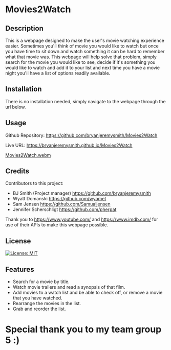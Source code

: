 # Movies2Watch

## Description

This is a webpage designed to make the user's movie watching experience easier. Sometimes you'll think of movie you would like to watch but once you have time to sit down and watch something it can be hard to remember what that movie was. This webpage will help solve that problem, simply search for the movie you would like to see, decide if it's something you would like to watch and add it to your list and next time you have a movie night you'll have a list of options readily available.

## Installation

There is no installation needed, simply navigate to the webpage through the url below.

## Usage

Github Repository: https://github.com/bryanjeremysmith/Movies2Watch

Live URL: https://bryanjeremysmith.github.io/Movies2Watch

[Movies2Watch.webm](https://user-images.githubusercontent.com/113069298/207410259-77ccec3a-2177-4968-a189-953babe61d7a.webm)
    
## Credits

Contributors to this project:

- BJ Smith (Project manager) https://github.com/bryanjeremysmith
- Wyatt Domanski https://github.com/wyamet
- Sam Jensen https://github.com/Samualjensen
- Jennifer Scherschligt https://github.com/pherpat

Thank you to https://www.youtube.com/ and https://www.imdb.com/ for use of their APIs to make this webpage possible.

## License

[![License: MIT](https://img.shields.io/badge/License-MIT-yellow.svg)](https://opensource.org/licenses/MIT)

## Features

- Search for a movie by title.
- Watch movie trailers and read a synopsis of that film.
- Add movies to a watch list and be able to check off, or remove a movie that you have watched.
- Rearrange the movies in the list.
- Grab and reorder the list.

# Special thank you to my team group 5 :)